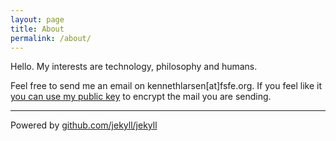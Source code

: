 ```yaml
---
layout: page
title: About
permalink: /about/
---
```


Hello. My interests are technology, philosophy and humans. 

Feel free to send me an email on kennethlarsen[at]fsfe.org. If you feel like it [you can use my public key](/static/mykey.asc) to encrypt the mail you are sending.

---

Powered by [github.com/jekyll/jekyll](https://github.com/jekyll/jekyll)
